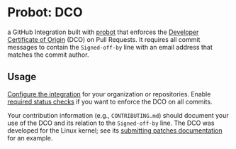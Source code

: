 # Probot: DCO

a GitHub Integration built with [probot](https://github.com/probot/probot) that enforces the [Developer Certificate of Origin](https://developercertificate.org/) (DCO) on Pull Requests. It requires all commit messages to contain the `Signed-off-by` line with an email address that matches the commit author.

## Usage

[Configure the integration](https://github.com/integration/dco) for your organization or repositories. Enable [required status checks](docs/required-statuses.md) if you want to enforce the DCO on all commits.

Your contribution information (e.g., `CONTRIBUTING.md`) should document your use of the DCO and its relation to the `Signed-off-by` line. The DCO was developed for the Linux kernel; see its [submitting patches documentation](https://github.com/torvalds/linux/blob/master/Documentation/process/submitting-patches.rst#11-sign-your-work--the-developers-certificate-of-origin) for an example.
